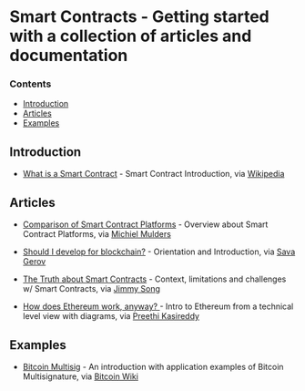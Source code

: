 # Smart Contracts - Getting started with a collection of articles and documentation

### Contents
- [Introduction](#introduction)
- [Articles](#articles)
- [Examples](#examples)

## Introduction

- [What is a Smart Contract](https://en.m.wikipedia.org/wiki/Smart_contract) - Smart Contract Introduction, via [Wikipedia](https://en.wikipedia.org/)

## Articles

- [Comparison of Smart Contract Platforms](https://hackernoon.com/comparison-of-smart-contract-platforms-2796e34673b7) - Overview about Smart Contract Platforms, via [Michiel Mulders](https://hackernoon.com/@michielmulders)

- [Should I develop for blockchain?](https://medium.com/coinmonks/should-i-develop-for-blockchain-d3321a6faecd) - Orientation and Introduction, via [Sava Gerov](https://medium.com/@sgerov)

- [The Truth about Smart Contracts](https://medium.com/@jimmysong/the-truth-about-smart-contracts-ae825271811f) - Context, limitations and challenges w/ Smart Contracts, via [Jimmy Song](https://medium.com/@jimmysong)

- [How does Ethereum work, anyway?
](https://medium.com/@preethikasireddy/how-does-ethereum-work-anyway-22d1df506369) - Intro to Ethereum from a technical level view with diagrams, via [Preethi Kasireddy](https://medium.com/@preethikasireddy)

## Examples

- [Bitcoin Multisig](https://en.bitcoin.it/wiki/Multisignature) - An introduction with application examples of Bitcoin Multisignature, via [Bitcoin Wiki](https://en.bitcoin.it/)